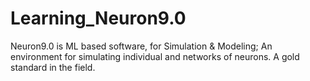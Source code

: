 # Learning_Neuron9.0
Neuron9.0 is ML based software, for Simulation &amp; Modeling; An environment for simulating individual and networks of neurons. A gold standard in the field. 
